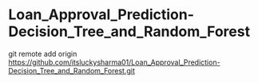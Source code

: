 # Loan_Approval_Prediction-Decision_Tree_and_Random_Forest
git remote add origin https://github.com/itsluckysharma01/Loan_Approval_Prediction-Decision_Tree_and_Random_Forest.git